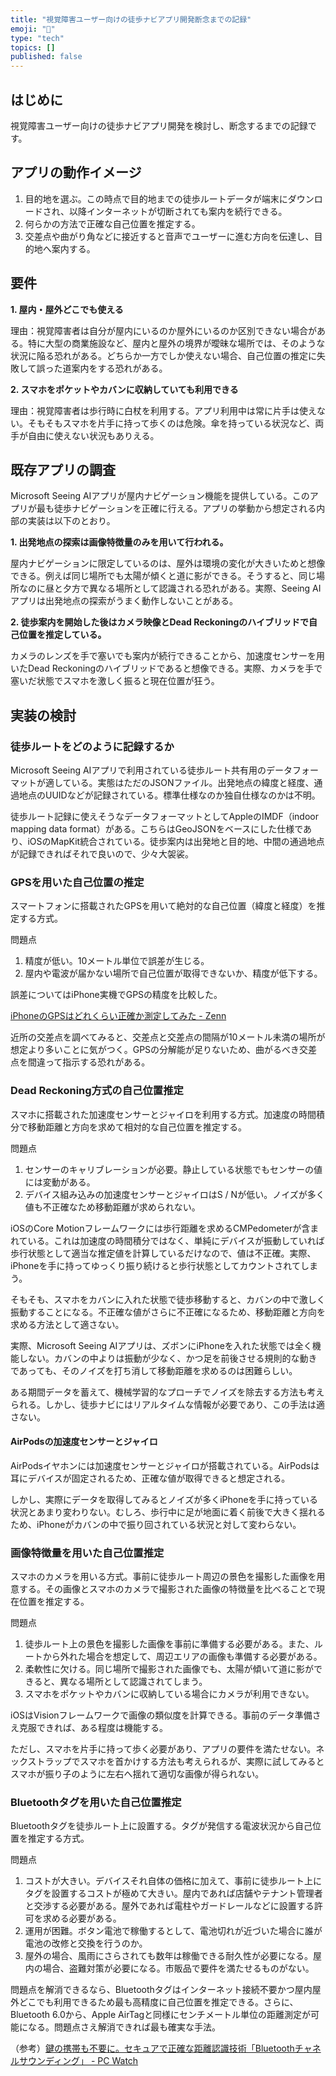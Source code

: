 ```yaml
---
title: "視覚障害ユーザー向けの徒歩ナビアプリ開発断念までの記録"
emoji: "👋"
type: "tech"
topics: []
published: false
---
```

## はじめに

視覚障害ユーザー向けの徒歩ナビアプリ開発を検討し、断念するまでの記録です。

## アプリの動作イメージ

1. 目的地を選ぶ。この時点で目的地までの徒歩ルートデータが端末にダウンロードされ、以降インターネットが切断されても案内を続行できる。
2. 何らかの方法で正確な自己位置を推定する。
3. 交差点や曲がり角などに接近すると音声でユーザーに進む方向を伝達し、目的地へ案内する。

## 要件

**1. 屋内・屋外どこでも使える**

理由：視覚障害者は自分が屋内にいるのか屋外にいるのか区別できない場合がある。特に大型の商業施設など、屋内と屋外の境界が曖昧な場所では、そのような状況に陥る恐れがある。どちらか一方でしか使えない場合、自己位置の推定に失敗して誤った道案内をする恐れがある。

**2. スマホをポケットやカバンに収納していても利用できる**

理由：視覚障害者は歩行時に白杖を利用する。アプリ利用中は常に片手は使えない。そもそもスマホを片手に持って歩くのは危険。傘を持っている状況など、両手が自由に使えない状況もありえる。

## 既存アプリの調査

Microsoft Seeing AIアプリが屋内ナビゲーション機能を提供している。このアプリが最も徒歩ナビゲーションを正確に行える。アプリの挙動から想定される内部の実装は以下のとおり。

**1. 出発地点の探索は画像特徴量のみを用いて行われる。**

屋内ナビゲーションに限定しているのは、屋外は環境の変化が大きいためと想像できる。例えば同じ場所でも太陽が傾くと道に影ができる。そうすると、同じ場所なのに昼と夕方で異なる場所として認識される恐れがある。実際、Seeing AIアプリは出発地点の探索がうまく動作しないことがある。

**2. 徒歩案内を開始した後はカメラ映像とDead Reckoningのハイブリッドで自己位置を推定している。**

カメラのレンズを手で塞いでも案内が続行できることから、加速度センサーを用いたDead Reckoningのハイブリッドであると想像できる。実際、カメラを手で塞いだ状態でスマホを激しく振ると現在位置が狂う。

## 実装の検討

### 徒歩ルートをどのように記録するか

Microsoft Seeing AIアプリで利用されている徒歩ルート共有用のデータフォーマットが適している。実態はただのJSONファイル。出発地点の緯度と経度、通過地点のUUIDなどが記録されている。標準仕様なのか独自仕様なのかは不明。

徒歩ルート記録に使えそうなデータフォーマットとしてAppleのIMDF（indoor mapping data format）がある。こちらはGeoJSONをベースにした仕様であり、iOSのMapKit統合されている。徒歩案内は出発地と目的地、中間の通過地点が記録できればそれで良いので、少々大袈裟。

### GPSを用いた自己位置の推定

スマートフォンに搭載されたGPSを用いて絶対的な自己位置（緯度と経度）を推定する方式。

問題点

1. 精度が低い。10メートル単位で誤差が生じる。
2. 屋内や電波が届かない場所で自己位置が取得できないか、精度が低下する。

誤差についてはiPhone実機でGPSの精度を比較した。

[iPhoneのGPSはどれくらい正確か測定してみた - Zenn](https://zenn.dev/moutend/articles/ee61b4ed8c90e2)

近所の交差点を調べてみると、交差点と交差点の間隔が10メートル未満の場所が想定より多いことに気がつく。GPSの分解能が足りないため、曲がるべき交差点を間違って指示する恐れがある。

### Dead Reckoning方式の自己位置推定

スマホに搭載された加速度センサーとジャイロを利用する方式。加速度の時間積分で移動距離と方向を求めて相対的な自己位置を推定する。

問題点

1. センサーのキャリブレーションが必要。静止している状態でもセンサーの値には変動がある。
2. デバイス組み込みの加速度センサーとジャイロはS / Nが低い。ノイズが多く値も不正確なため移動距離が求められない。

iOSのCore Motionフレームワークには歩行距離を求めるCMPedometerが含まれている。これは加速度の時間積分ではなく、単純にデバイスが振動していれば歩行状態として適当な推定値を計算しているだけなので、値は不正確。実際、iPhoneを手に持ってゆっくり振り続けると歩行状態としてカウントされてしまう。

そもそも、スマホをカバンに入れた状態で徒歩移動すると、カバンの中で激しく振動することになる。不正確な値がさらに不正確になるため、移動距離と方向を求める方法として適さない。

実際、Microsoft Seeing AIアプリは、ズボンにiPhoneを入れた状態では全く機能しない。カバンの中よりは振動が少なく、かつ足を前後させる規則的な動きであっても、そのノイズを打ち消して移動距離を求めるのは困難らしい。

ある期間データを蓄えて、機械学習的なプローチでノイズを除去する方法も考えられる。しかし、徒歩ナビにはリアルタイムな情報が必要であり、この手法は適さない。

#### AirPodsの加速度センサーとジャイロ

AirPodsイヤホンには加速度センサーとジャイロが搭載されている。AirPodsは耳にデバイスが固定されるため、正確な値が取得できると想定される。

しかし、実際にデータを取得してみるとノイズが多くiPhoneを手に持っている状況とあまり変わりない。むしろ、歩行中に足が地面に着く前後で大きく揺れるため、iPhoneがカバンの中で振り回されている状況と対して変わらない。

### 画像特徴量を用いた自己位置推定

スマホのカメラを用いる方式。事前に徒歩ルート周辺の景色を撮影した画像を用意する。その画像とスマホのカメラで撮影された画像の特徴量を比べることで現在位置を推定する。

問題点

1. 徒歩ルート上の景色を撮影した画像を事前に準備する必要がある。また、ルートから外れた場合を想定して、周辺エリアの画像も準備する必要がある。
2. 柔軟性に欠ける。同じ場所で撮影された画像でも、太陽が傾いて道に影ができると、異なる場所として認識されてしまう。
3. スマホをポケットやカバンに収納している場合にカメラが利用できない。

iOSはVisionフレームワークで画像の類似度を計算できる。事前のデータ準備さえ克服できれば、ある程度は機能する。

ただし、スマホを片手に持って歩く必要があり、アプリの要件を満たせない。ネックストラップでスマホを首かけする方法も考えられるが、実際に試してみるとスマホが振り子のように左右へ揺れて適切な画像が得られない。

### Bluetoothタグを用いた自己位置推定

Bluetoothタグを徒歩ルート上に設置する。タグが発信する電波状況から自己位置を推定する方式。

問題点

1. コストが大きい。デバイスそれ自体の価格に加えて、事前に徒歩ルート上にタグを設置するコストが極めて大きい。屋内であれば店舗やテナント管理者と交渉する必要がある。屋外であれば電柱やガードレールなどに設置する許可を求める必要がある。
2. 運用が困難。ボタン電池で稼働するとして、電池切れが近づいた場合に誰が電池の改修と交換を行うのか。
3. 屋外の場合、風雨にさらされても数年は稼働できる耐久性が必要になる。屋内の場合、盗難対策が必要になる。市販品で要件を満たせるものがない。

問題点を解消できるなら、Bluetoothタグはインターネット接続不要かつ屋内屋外どこでも利用できるため最も高精度に自己位置を推定できる。さらに、Bluetooth 6.0から、Apple AirTagと同様にセンチメートル単位の距離測定が可能になる。問題点さえ解消できれば最も確実な手法。

（参考）[鍵の携帯も不要に。セキュアで正確な距離認識技術「Bluetoothチャネルサウンディング」 - PC Watch](https://pc.watch.impress.co.jp/docs/news/1621152.html)
